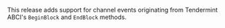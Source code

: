 This release adds support for channel events originating from Tendermint ABCI's `BeginBlock` and `EndBlock` methods.
